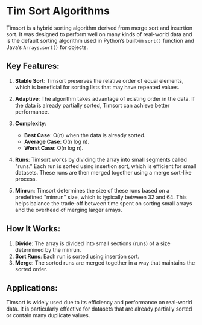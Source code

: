 # Tim Sort Algorithms

Timsort is a hybrid sorting algorithm derived from merge sort and insertion sort. It was designed to perform well on many kinds of real-world data and is the default sorting algorithm used in Python’s built-in `sort()` function and Java’s `Arrays.sort()` for objects.

## Key Features:

1. **Stable Sort**: Timsort preserves the relative order of equal elements, which is beneficial for sorting lists that may have repeated values.

2. **Adaptive**: The algorithm takes advantage of existing order in the data. If the data is already partially sorted, Timsort can achieve better performance.

3. **Complexity**:

   - **Best Case**: O(n) when the data is already sorted.
   - **Average Case**: O(n log n).
   - **Worst Case**: O(n log n).

4. **Runs**: Timsort works by dividing the array into small segments called "runs." Each run is sorted using insertion sort, which is efficient for small datasets. These runs are then merged together using a merge sort-like process.

5. **Minrun**: Timsort determines the size of these runs based on a predefined "minrun" size, which is typically between 32 and 64. This helps balance the trade-off between time spent on sorting small arrays and the overhead of merging larger arrays.

## How It Works:

1. **Divide**: The array is divided into small sections (runs) of a size determined by the minrun.
2. **Sort Runs**: Each run is sorted using insertion sort.
3. **Merge**: The sorted runs are merged together in a way that maintains the sorted order.

## Applications:

Timsort is widely used due to its efficiency and performance on real-world data. It is particularly effective for datasets that are already partially sorted or contain many duplicate values.
